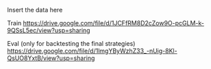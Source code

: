 Insert the data here

Train
https://drive.google.com/file/d/1JCFfRM8D2cZow9O-pcGLM-k-9QSsL5ec/view?usp=sharing

Eval (only for backtesting the final strategies)
https://drive.google.com/file/d/1lmgYByWzhZ33_-nUig-8Kl-QsUO8YxtB/view?usp=sharing
